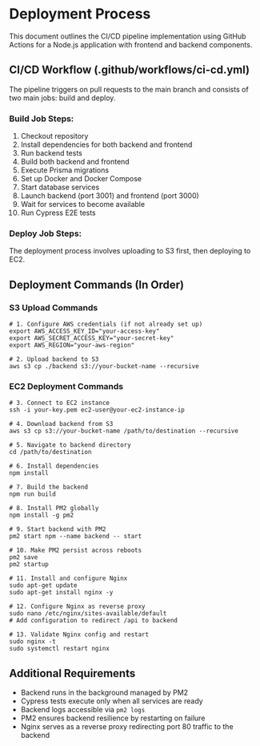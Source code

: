# Deployment Process

This document outlines the CI/CD pipeline implementation using GitHub Actions for a Node.js application with frontend and backend components.

## CI/CD Workflow (.github/workflows/ci-cd.yml)

The pipeline triggers on pull requests to the main branch and consists of two main jobs: build and deploy.

### Build Job Steps:
1. Checkout repository
2. Install dependencies for both backend and frontend
3. Run backend tests
4. Build both backend and frontend
5. Execute Prisma migrations
6. Set up Docker and Docker Compose
7. Start database services
8. Launch backend (port 3001) and frontend (port 3000)
9. Wait for services to become available
10. Run Cypress E2E tests

### Deploy Job Steps:
The deployment process involves uploading to S3 first, then deploying to EC2.

## Deployment Commands (In Order)

### S3 Upload Commands
```
# 1. Configure AWS credentials (if not already set up)
export AWS_ACCESS_KEY_ID="your-access-key"
export AWS_SECRET_ACCESS_KEY="your-secret-key"
export AWS_REGION="your-aws-region"

# 2. Upload backend to S3
aws s3 cp ./backend s3://your-bucket-name --recursive
```

### EC2 Deployment Commands
```
# 3. Connect to EC2 instance
ssh -i your-key.pem ec2-user@your-ec2-instance-ip

# 4. Download backend from S3
aws s3 cp s3://your-bucket-name /path/to/destination --recursive

# 5. Navigate to backend directory
cd /path/to/destination

# 6. Install dependencies
npm install

# 7. Build the backend
npm run build

# 8. Install PM2 globally
npm install -g pm2

# 9. Start backend with PM2
pm2 start npm --name backend -- start

# 10. Make PM2 persist across reboots
pm2 save
pm2 startup

# 11. Install and configure Nginx
sudo apt-get update
sudo apt-get install nginx -y

# 12. Configure Nginx as reverse proxy
sudo nano /etc/nginx/sites-available/default
# Add configuration to redirect /api to backend

# 13. Validate Nginx config and restart
sudo nginx -t
sudo systemctl restart nginx
```

## Additional Requirements
- Backend runs in the background managed by PM2
- Cypress tests execute only when all services are ready
- Backend logs accessible via `pm2 logs`
- PM2 ensures backend resilience by restarting on failure
- Nginx serves as a reverse proxy redirecting port 80 traffic to the backend 